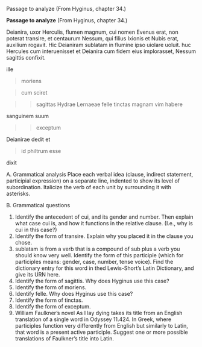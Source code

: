 Passage to analyze
(From Hyginus, chapter 34.)

**Passage to analyze**
(From Hyginus, chapter 34.)

Deianira, uxor Herculis, flumen magnum, cui nomen Evenus erat, non poterat transire, et centaurum Nessum, qui filius Ixionis et Nubis erat, auxilium rogavit. 
Hic Deianiram sublatam in flumine ipso uiolare uoluit. 
huc Hercules cum interuenisset et Deianira cum fidem eius implorasset, Nessum sagittis confixit.





ille 

> moriens

> cum sciret

>> sagittas Hydrae Lernaeae felle tinctas magnam vim habere

sanguinem suum 

>> exceptum 

Deianirae dedit et

> id philtrum esse

dixit


A. Grammatical analysis
Place each verbal idea (clause, indirect statement, participial expression) on a separate line, indented to show its level of subordination. 
Italicize the verb of each unit by surrounding it with asterisks.

B. Grammatical questions
1. Identify the antecedent of cui, and its gender and number. Then explain what case cui is, and how it functions in the relative clause. (I.e., why is cui in this case?)
2. Identify the form of transire. Explain why you placed it in the clause you chose.
3. sublatam is from a verb that is a compound of sub plus a verb you should know very well. Identify the form of this participle (which for participles means: gender, case, number, tense voice). Find the dictionary entry for this word in thed Lewis-Short’s Latin Dictionary, and give its URN here.
4. Identify the form of sagittis. Why does Hyginus use this case?
5. Identify the form of moriens.
6. Identify felle. Why does Hyginus use this case?
7. Identify the form of tinctas.
8. Identify the form of exceptum.
9. William Faulkner’s novel As I lay dying takes its title from an English translation of a single word in Odyssey 11.424. 
In Greek, where participles function very differently from English but similarly to Latin, that word is a present active participle. 
Suggest one or more possible translations of Faulkner’s title into Latin.
